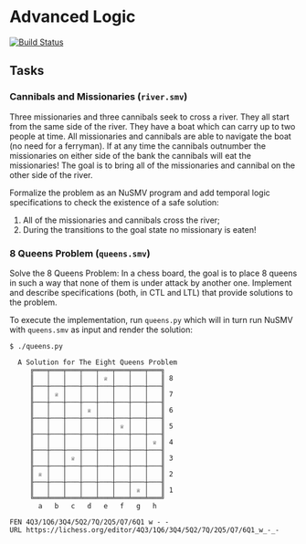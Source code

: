 # Advanced Logic

[![Build Status](https://travis-ci.com/lorenzleutgeb/al.svg?branch=master)](https://travis-ci.com/lorenzleutgeb/al)

## Tasks

### Cannibals and Missionaries (`river.smv`)

Three missionaries and three cannibals seek to cross a river. They all start
from the same side of the river. They have a boat which can carry up to two
people at time. All missionaries and cannibals are able to navigate the boat
(no need for a ferryman). If at any time the cannibals outnumber the
missionaries on either side of the bank the cannibals will eat the
missionaries! The goal is to bring all of the missionaries and cannibal on the
other side of the river.

Formalize the problem as an NuSMV program and add temporal logic specifications
to check the existence of a safe solution:

  1. All of the missionaries and cannibals cross the river;
  2. During the transitions to the goal state no missionary is eaten!

### 8 Queens Problem (`queens.smv`)

Solve the 8 Queens Problem: In a chess board, the goal is to place 8 queens in
such a way that none of them is under attack by another one. Implement and
describe specifications (both, in CTL and LTL) that provide solutions to the
problem.

To execute the implementation, run `queens.py` which will in turn run NuSMV
with `queens.smv` as input and render the solution:

```
$ ./queens.py

  A Solution for The Eight Queens Problem
     ╔═══╤═══╤═══╤═══╤═══╤═══╤═══╤═══╗
     ║   │   │   │   │ ♕ │   │   │   ║ 8
     ╟───┼───┼───┼───┼───┼───┼───┼───╢
     ║   │ ♕ │   │   │   │   │   │   ║ 7
     ╟───┼───┼───┼───┼───┼───┼───┼───╢
     ║   │   │   │ ♕ │   │   │   │   ║ 6
     ╟───┼───┼───┼───┼───┼───┼───┼───╢
     ║   │   │   │   │   │ ♕ │   │   ║ 5
     ╟───┼───┼───┼───┼───┼───┼───┼───╢
     ║   │   │   │   │   │   │   │ ♕ ║ 4
     ╟───┼───┼───┼───┼───┼───┼───┼───╢
     ║   │   │ ♕ │   │   │   │   │   ║ 3
     ╟───┼───┼───┼───┼───┼───┼───┼───╢
     ║ ♕ │   │   │   │   │   │   │   ║ 2
     ╟───┼───┼───┼───┼───┼───┼───┼───╢
     ║   │   │   │   │   │   │ ♕ │   ║ 1
     ╚═══╧═══╧═══╧═══╧═══╧═══╧═══╧═══╝
       a   b   c   d   e   f   g   h

FEN 4Q3/1Q6/3Q4/5Q2/7Q/2Q5/Q7/6Q1 w - -
URL https://lichess.org/editor/4Q3/1Q6/3Q4/5Q2/7Q/2Q5/Q7/6Q1_w_-_-
```
